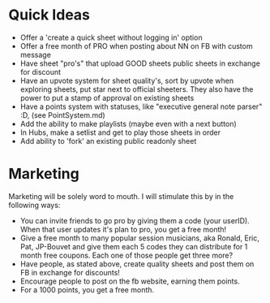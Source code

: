 Quick Ideas
===========

- Offer a 'create a quick sheet without logging in' option
- Offer a free month of PRO when posting about NN on FB with custom message
- Have sheet "pro's" that upload GOOD sheets public sheets in exchange for
  discount
- Have an upvote system for sheet quality's, sort by upvote when exploring
  sheets, put star next to official sheeters.
  They also have the power to put a stamp of approval on existing sheets
- Have a points system with statuses, like "executive general note parser" :D,
  (see PointSystem.md)
- Add the ability to make playlists (maybe even with a next button)
- In Hubs, make a setlist and get to play those sheets in order
- Add ability to 'fork' an existing public readonly sheet


Marketing
=========

Marketing will be solely word to mouth. I will stimulate this by in the
following ways:

- You can invite friends to go pro by giving them a code (your userID). When
  that user updates it's plan to pro, you get a free month!
- Give a free month to many popular session musicians, aka Ronald, Eric, Pat,
  JP-Bouvet and give them each 5 codes they can distribute for 1 month free
  coupons. Each one of those people get three more?
- Have people, as stated above, create quality sheets and post them on FB in
  exchange for discounts!
- Encourage people to post on the fb website, earning them points.
- For a 1000 points, you get a free month.
